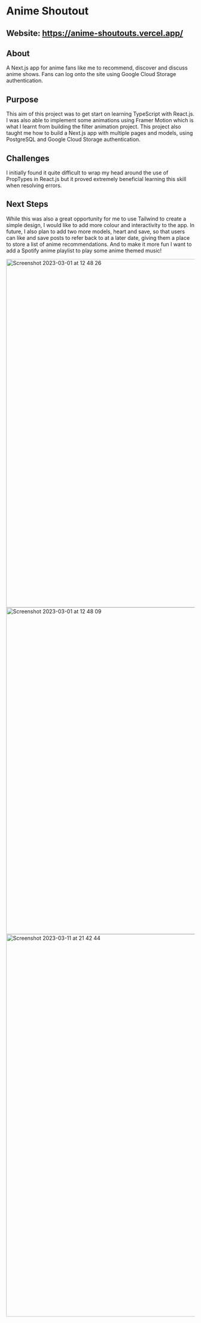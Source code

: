 # Anime Shoutout

## Website: https://anime-shoutouts.vercel.app/

## About
A Next.js app for anime fans like me to recommend, discover and discuss anime shows. Fans can log onto the site using Google Cloud Storage authentication.

## Purpose
This aim of this project was to get start on learning TypeScript with React.js. I was also able to implement some animations using Framer Motion which is what I learnt from building the filter animation project. This project also taught me how to build a Next.js app with multiple pages and models, using PostgreSQL and Google Cloud Storage authentication. 

## Challenges
I initially found it quite difficult to wrap my head around the use of PropTypes in React.js but it proved extremely beneficial learning this skill when resolving errors.

## Next Steps
While this was also a great opportunity for me to use Tailwind to create a simple design, I would like to add more colour and interactivity to the app. In future, I also plan to add two more models, heart and save, so that users can like and save posts to refer back to at a later date, giving them a place to store a list of anime recommendations. And to make it more fun I want to add a Spotify anime playlist to play some anime themed music!

<img width="930" alt="Screenshot 2023-03-01 at 12 48 26" src="https://user-images.githubusercontent.com/114405652/224510356-6d50b4ea-0b9e-48f1-87d7-8d68dda138a3.png">

<img width="872" alt="Screenshot 2023-03-01 at 12 48 09" src="https://user-images.githubusercontent.com/114405652/224510366-301824e9-cc2c-4f72-b080-ea48d9355806.png">

<img width="1021" alt="Screenshot 2023-03-11 at 21 42 44" src="https://user-images.githubusercontent.com/114405652/224512737-be688dfa-ed7b-4263-bdf5-7cdcd36d6b70.png">
